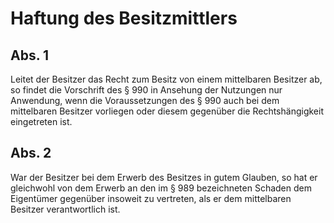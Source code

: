 # Haftung des Besitzmittlers



## Abs. 1

 Leitet der Besitzer das Recht zum Besitz von einem mittelbaren Besitzer ab, so findet die Vorschrift des § 990 in Ansehung der Nutzungen nur Anwendung, wenn die Voraussetzungen des § 990 auch bei dem mittelbaren Besitzer vorliegen oder diesem gegenüber die Rechtshängigkeit eingetreten ist.

## Abs. 2

 War der Besitzer bei dem Erwerb des Besitzes in gutem Glauben, so hat er gleichwohl von dem Erwerb an den im § 989 bezeichneten Schaden dem Eigentümer gegenüber insoweit zu vertreten, als er dem mittelbaren Besitzer verantwortlich ist. 

